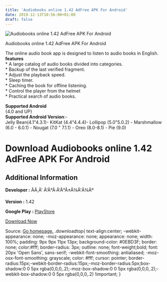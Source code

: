 ```yaml
---
title: 'Audiobooks online 1.42 AdFree APK For Android'
date: 2019-12-13T10:56:00+01:00
draft: false
---
```


![Audiobooks online 1.42 AdFree APK For Android](https://i2.wp.com/apkhome.net/wp-content/uploads/2019/11/Audiobooks-online-1.42-AdFree.png "Audiobooks online 1.42 AdFree APK For Android")

  

Audiobooks online 1.42 AdFree APK For Android

The online audio book app is designed to listen to audio books in English.  
**features**  
\* A large catalog of audio books divided into categories.  
\* Backup of the last verified fragment.  
\* Adjust the playback speed.  
\* Sleep timer.  
\* Caching the book for offline listening.  
\* Control the player from the helmet  
\* Practical search of audio books.

**Supported Android**  
{4.0 and UP}  
**Supported Android Version**:-  
Jelly Bean(4.1"4.3.1)- KitKat (4.4"4.4.4)- Lollipop (5.0"5.0.2) - Marshmallow (6.0 - 6.0.1) - Nougat (7.0 " 7.1.1) - Oreo (8.0-8.1) - Pie (9.0)

Download Audiobooks online 1.42 AdFree APK For Android
======================================================

Additional Information
----------------------

**Developer :** ÃÃ¸Ã' Ã'Ã°Ã·Ã'Ã°Ã±Ã¾Ã'Ã¾Ãº

**Version :** 1.42

**Google Play :** [PlayStore](https://play.google.com/store/apps/details?id=com.audiobooks.play&hl=en)

  

[Download Now](https://store4app.co/post/audiobooks-online-1-42-adfree-apk-for-android_1574865773)

  
Source: [Go homepage.](https://store4app.co/post/audiobooks-online-1-42-adfree-apk-for-android_1574865773) .downloadtop{ text-align:center; -webkit-appearance: none; -moz-appearance: none; appearance: none; width: 100%; padding: 9px 9px 11px 13px; background-color: #0EBD3F; border: none; color:#fff; border-radius: 3px; outline: none; font-weight;bold; font: 20px 'Open Sans', sans-serif; -webkit-font-smoothing: antialiased; -moz-osx-font-smoothing: grayscale; color: #fff; cursor: pointer; border-radius:15px;-webkit-border-radius:15px;-moz-border-radius:5px;box-shadow:0 0 5px rgba(0,0,0,.2);-moz-box-shadow:0 0 5px rgba(0,0,0,.2);-webkit-box-shadow:0 0 5px rgba(0,0,0,.2) !important; }